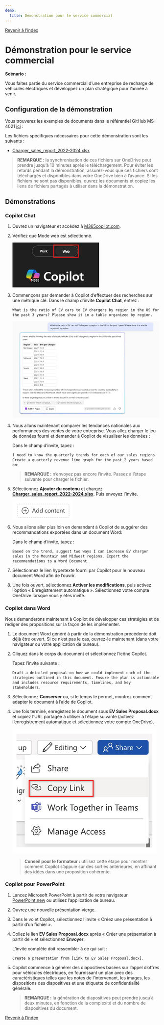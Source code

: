 ```yaml
---
demo:
  title: Démonstration pour le service commercial
---
```


[Revenir à l’index](https://microsoftlearning.github.io/MS-4021-Copilot-Immersion-Experience/)

# Démonstration pour le service commercial

**Scénario :**  

Vous faites partie du service commercial d’une entreprise de recharge de véhicules électriques et développez un plan stratégique pour l’année à venir.

## Configuration de la démonstration

Vous trouverez les exemples de documents dans le référentiel GitHub MS-4021 [ici](https://github.com/MicrosoftLearning/MS-4021-Copilot-Immersion-Experience/tree/master/ResourceFiles) :

Les fichiers spécifiques nécessaires pour cette démonstration sont les suivants :

- [Charger_sales_report_2022-2024.xlsx](https://github.com/MicrosoftLearning/MS-4021-Copilot-Immersion-Experience/raw/master/ResourceFiles/Charger_sales_report_2022-2024.xlsx)

> **REMARQUE :** la synchronisation de ces fichiers sur OneDrive peut prendre jusqu’à 10 minutes après le téléchargement. Pour éviter les retards pendant la démonstration, assurez-vous que ces fichiers sont téléchargés et disponibles dans votre OneDrive bien à l’avance. Si les fichiers ne sont pas disponibles, ouvrez les documents et copiez les liens de fichiers partagés à utiliser dans la démonstration.

## Démonstrations

### Copilot Chat

1. Ouvrez un navigateur et accédez à [M365copilot.com](https://m365copilot.com/).

1. Vérifiez que Mode web est sélectionné.

    ![Capture d’écran montrant l’onglet Mode web.](../Prompts/Media/web-mode.png)

1. Commençons par demander à Copilot d’effectuer des recherches sur une métrique clé. Dans le champ d’invite **Copilot Chat**, entrez :

    ```text
    What is the ratio of EV cars to EV chargers by region in the US for the past 3 years? Please show it in a table organized by region.
    ```

    ![Capture d’écran montrant l’invite Copilot Chat sur la recharge de véhicules électriques.](../Demos/Media/copilot-chat-ev-charger-prompt.png)

1. Nous allons maintenant comparer les tendances nationales aux performances des ventes de votre entreprise. Vous allez charger le jeu de données fourni et demander à Copilot de visualiser les données :

    Dans le champ d’invite, tapez :

    ```text
    I need to know the quarterly trends for each of our sales regions. Create a quarterly revenue line graph for the past 2 years based on:
    ```

    > **REMARQUE :** n’envoyez pas encore l’invite. Passez à l’étape suivante pour charger le fichier.

1. Sélectionnez **Ajouter du contenu** et chargez [**Charger_sales_report_2022-2024.xlsx**](https://github.com/MicrosoftLearning/MS-4021-Copilot-Immersion-Experience/raw/master/Resourcefiles/Charger_sales_report_2022-2024.xlsx). Puis envoyez l’invite.

    ![Ajouter du contenu sur Copilot Chat.](../Demos/Media/add-content-copilot-chat.png)

1. Nous allons aller plus loin en demandant à Copilot de suggérer des recommandations exportées dans un document Word:

    Dans le champ d’invite, tapez :

    ```text
    Based on the trend, suggest two ways I can increase EV charger sales in the Mountain and Midwest regions. Export the recommendations to a Word Document.
    ```

1. Sélectionnez le lien hypertexte fourni par Copilot pour le nouveau document Word afin de l’ouvrir.

1. Une fois ouvert, sélectionnez **Activer les modifications**, puis activez l’option « Enregistrement automatique ». Sélectionnez votre compte OneDrive lorsque vous y êtes invité.

### Copilot dans Word

Nous demanderons maintenant à Copilot de développer ces stratégies et de rédiger des propositions sur la façon de les implémenter.

1. Le document Word généré à partir de la démonstration précédente doit déjà être ouvert. Si ce n’est pas le cas, ouvrez-le maintenant (dans votre navigateur ou votre application de bureau).

1. Cliquez dans le corps du document et sélectionnez l’icône Copilot.

    Tapez l’invite suivante :

    ```text
    Draft a detailed proposal on how we could implement each of the strategies outlined in this document. Ensure the plan is actionable and includes resource requirements, timelines, and key stakeholders.
    ```

1. Sélectionnez **Conserver** ou, si le temps le permet, montrez comment adapter le document à l’aide de Copilot.

1. Une fois terminé, enregistrez le document sous **EV Sales Proposal.docx** et copiez l’URL partagée à utiliser à l’étape suivante (activez l’enregistrement automatique et sélectionnez votre compte OneDrive).

    ![Partagez un lien.](../Demos/Media/share-menu-with-copy-link-9fd1c60a.png)

    > **Conseil pour le formateur :** utilisez cette étape pour montrer comment Copilot s’appuie sur des sorties antérieures, en affinant des idées dans une proposition cohérente.

### Copilot pour PowerPoint

1. Lancez Microsoft PowerPoint à partir de votre navigateur [PowerPoint.new](https://PowerPoint.new) ou utilisez l’application de bureau.

1. Ouvrez une nouvelle présentation vierge.

1. Dans le volet Copilot, sélectionnez l’invite « Créez une présentation à partir d’un fichier ».

1. Collez le lien **EV Sales Proposal.docx** après « Créer une présentation à partir de » et sélectionnez **Envoyer**.

    L’invite complète doit ressembler à ce qui suit :

    ```text
    Create a presentation from [Link to EV Sales Proposal.docx].
    ```

1. Copilot commence à générer des diapositives basées sur l’appel d’offres pour véhicules électriques, en fournissant un plan avec des caractéristiques telles que les notes de l’intervenant, les images, les dispositions des diapositives et une étiquette de confidentialité générale.

    > **REMARQUE :** la génération de diapositives peut prendre jusqu’à deux minutes, en fonction de la complexité et du nombre de diapositives du document.

[Revenir à l’index](https://microsoftlearning.github.io/MS-4021-Copilot-Immersion-Experience/)
